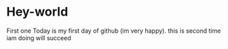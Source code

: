 # Hey-world
First one
Today is my first day of github (im very happy).
this is second time iam doing 
will succeed 
